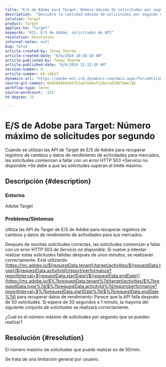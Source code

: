 ```yaml
---
title: "E/S de Adobe para Target: Número máximo de solicitudes por segundo"
description: '"Descubra la cantidad máxima de solicitudes por segundo que puede enviar mediante las API de Target de E/S de Adobe".'
solution: Target
product: Target
applies-to: "Target"
keywords: "KCS, E/S de Adobe, solicitudes de API"
resolution: Resolution
internal-notes: null
bug: false
article-created-by: Tanay Sharma .
article-created-date: "6/6/2024 10:56:16 AM"
article-published-by: Tanay Sharma .
article-published-date: "6/6/2024 11:12:39 AM"
version-number: 9
article-number: KA-14023
dynamics-url: "https://adobe-ent.crm.dynamics.com/main.aspx?forceUCI=1&pagetype=entityrecord&etn=knowledgearticle&id=2b83ec64-f323-ef11-840b-6045bd0065b6"
source-git-commit: 6b95849b9566fb1a6fe46ef2e9a7a61967d4e13b
workflow-type: tm+mt
source-wordcount: '221'
ht-degree: 2%

---
```


# E/S de Adobe para Target: Número máximo de solicitudes por segundo


Cuando se utilizan las API de Target de E/S de Adobe para recuperar registros de cambios y datos de rendimiento de actividades para mercados, las solicitudes comienzan a fallar con un error HTTP 503 *Servicio no disponible.*Se debe a que las solicitudes superan el límite máximo.

## Descripción {#description}


### Entorno

Adobe Target

### Problema/Síntomas

Utiliza las API de Target de E/S de Adobe para recuperar registros de cambios y datos de rendimiento de actividades para sus mercados.

Después de muchas solicitudes correctas, las solicitudes comienzan a fallar con un error HTTP 503 de *Servicio no disponible*. Si vuelve a intentar realizar estas solicitudes fallidas después de unos minutos, se realizarán correctamente. Está utilizando [https://mc.adobe.io/${requestData.tenant}/target/activities/${requestData.type}/${requestData.activityId}/report/performance?reportInterval=${requestData.startDate}/${requestData.endDate}](https://mc.adobe.io/$%7brequestData.tenant%7d/target/activities/$%7brequestData.type%7d/$%7brequestData.activityId%7d/report/performance?reportInterval=$%7brequestData.startDate%7d/$%7brequestData.endDate%7d) para recuperar datos de rendimiento: Parece que la API falla después de 50 solicitudes. Si espera de 30 segundos a 1 minuto, la mayoría del siguiente conjunto de solicitudes se realizará correctamente.

¿Cuál es el número máximo de solicitudes por segundo que se pueden realizar?


## Resolución {#resolution}


El número máximo de solicitudes que puede realizar es de 50/min.

Se trata de una limitación general por usuario.

